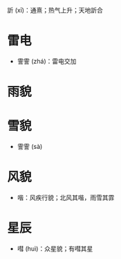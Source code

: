 訢 (xī)：通熹；热气上升；天地訢合
# 雷电
* 霅霅 (zhá)：雷电交加
# 雨貌
# 雪貌
* 霅霅 (sà)
# 风貌
* 喈：风疾行貌；北风其喈，雨雪其霏
# 星辰
* 嘒 (huì)：众星貌；有嘒其星